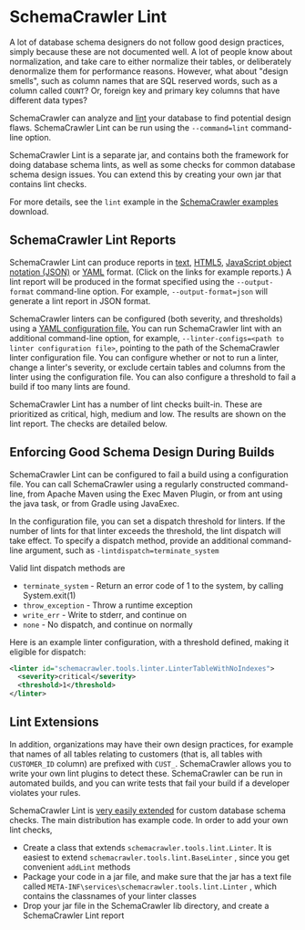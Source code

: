 # SchemaCrawler Lint

A lot of database schema designers do not follow good design practices, simply because these 
are not documented well. A lot of people know about normalization, and take care to either 
normalize their tables, or deliberately denormalize them for performance reasons. However, 
what about "design smells", such as column names that are SQL reserved words, such as a 
column called `COUNT`? Or, foreign key and primary key columns that have different data 
types?

SchemaCrawler can analyze and
[lint](https://en.wikipedia.org/wiki/Lint_(software)) your database to find
potential design flaws. SchemaCrawler Lint can be run using the 
`--command=lint` command-line option.

SchemaCrawler Lint is a separate jar, and contains both the framework for doing database 
schema lints, as well as some checks for common database schema design issues. You can 
extend this by creating your own jar that contains lint checks.

For more details, see the `lint` example in the 
[SchemaCrawler examples](https://github.com/schemacrawler/SchemaCrawler/releases/) 
download.

## SchemaCrawler Lint Reports

SchemaCrawler Lint can produce reports in 
[text](lint-report-examples/lint_report.text), 
[HTML5](lint-report-examples/lint_report.html),
[JavaScript object notation (JSON)](lint-report-examples/lint_report.json) or
[YAML](lint-report-examples/lint_report.yaml) format. 
(Click on the links for example reports.) 
A lint report will be produced in the format specified using the 
`--output-format` command-line option. For example,
`--output-format=json` will generate a lint report in JSON format.

SchemaCrawler linters can be configured (both severity, and thresholds) using
a [YAML configuration file.](config/schemacrawler-linter-configs.yaml) You can run SchemaCrawler
lint with an additional command-line option, for example, 
`--linter-configs=<path to linter configuration file>`, 
pointing to the path of the SchemaCrawler linter configuration file. You can
configure whether or not to run a linter, change a linter's severity, or exclude
certain tables and columns from the linter using the configuration file. You can 
also configure a threshold to fail a build if too many lints are found.

SchemaCrawler Lint has a number of lint checks built-in. These are prioritized
as critical, high, medium and low. The results are shown on the lint report. 
The checks are detailed below.


## Enforcing Good Schema Design During Builds

SchemaCrawler Lint can be configured to fail a build using a configuration file. 
You can call SchemaCrawler using a regularly constructed command-line, 
from Apache Maven using the Exec Maven Plugin, or from ant using the 
java task, or from Gradle using JavaExec.

In the configuration file, you can set a dispatch threshold for linters. 
If the number of lints for that linter exceeds the 
threshold, the lint dispatch will take effect. To specify a dispatch method,
provide an additional command-line argument, such as 
`-lintdispatch=terminate_system`

Valid lint dispatch methods are 

- `terminate_system` - Return an error code of 1 to the system, by calling System.exit(1)
- `throw_exception` - Throw a runtime exception
- `write_err` - Write to stderr, and continue on
- `none` - No dispatch, and continue on normally

Here is an example linter configuration, with a threshold defined, making it eligible for dispatch:

```xml
<linter id="schemacrawler.tools.linter.LinterTableWithNoIndexes">
  <severity>critical</severity>
  <threshold>1</threshold>
</linter>
```

## Lint Extensions

In addition, organizations may have their own design practices, for example that names of 
all tables relating to customers (that is, all tables with `CUSTOMER_ID` column) are 
prefixed with `CUST_`. SchemaCrawler allows you to write your own lint plugins to detect 
these. SchemaCrawler can be run in automated builds, and you can write tests that fail your 
build if a developer violates your rules.

SchemaCrawler Lint is [very easily extended](plugins.html) for custom database schema checks.
The main distribution has example code. In order to add your own lint checks,

- Create a class that extends `schemacrawler.tools.lint.Linter`. 
  It is easiest to extend `schemacrawler.tools.lint.BaseLinter` , since you get 
  convenient `addLint` methods 
- Package your code in a jar file, and make sure that the jar has a text file 
  called `META-INF\services\schemacrawler.tools.lint.Linter` , 
  which contains the classnames of your linter classes 
- Drop your jar file in the SchemaCrawler lib directory, and create a 
  SchemaCrawler Lint report

